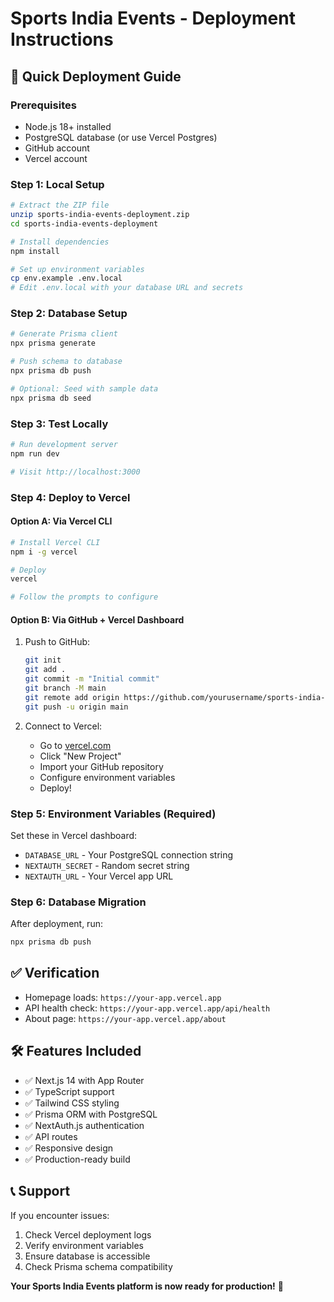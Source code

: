 # Sports India Events - Deployment Instructions

## 🚀 Quick Deployment Guide

### Prerequisites
- Node.js 18+ installed
- PostgreSQL database (or use Vercel Postgres)
- GitHub account
- Vercel account

### Step 1: Local Setup
```bash
# Extract the ZIP file
unzip sports-india-events-deployment.zip
cd sports-india-events-deployment

# Install dependencies
npm install

# Set up environment variables
cp env.example .env.local
# Edit .env.local with your database URL and secrets
```

### Step 2: Database Setup
```bash
# Generate Prisma client
npx prisma generate

# Push schema to database
npx prisma db push

# Optional: Seed with sample data
npx prisma db seed
```

### Step 3: Test Locally
```bash
# Run development server
npm run dev

# Visit http://localhost:3000
```

### Step 4: Deploy to Vercel

#### Option A: Via Vercel CLI
```bash
# Install Vercel CLI
npm i -g vercel

# Deploy
vercel

# Follow the prompts to configure
```

#### Option B: Via GitHub + Vercel Dashboard
1. Push to GitHub:
   ```bash
   git init
   git add .
   git commit -m "Initial commit"
   git branch -M main
   git remote add origin https://github.com/yourusername/sports-india-events.git
   git push -u origin main
   ```

2. Connect to Vercel:
   - Go to [vercel.com](https://vercel.com)
   - Click "New Project"
   - Import your GitHub repository
   - Configure environment variables
   - Deploy!

### Step 5: Environment Variables (Required)
Set these in Vercel dashboard:
- `DATABASE_URL` - Your PostgreSQL connection string
- `NEXTAUTH_SECRET` - Random secret string
- `NEXTAUTH_URL` - Your Vercel app URL

### Step 6: Database Migration
After deployment, run:
```bash
npx prisma db push
```

## ✅ Verification
- Homepage loads: `https://your-app.vercel.app`
- API health check: `https://your-app.vercel.app/api/health`
- About page: `https://your-app.vercel.app/about`

## 🛠️ Features Included
- ✅ Next.js 14 with App Router
- ✅ TypeScript support
- ✅ Tailwind CSS styling
- ✅ Prisma ORM with PostgreSQL
- ✅ NextAuth.js authentication
- ✅ API routes
- ✅ Responsive design
- ✅ Production-ready build

## 📞 Support
If you encounter issues:
1. Check Vercel deployment logs
2. Verify environment variables
3. Ensure database is accessible
4. Check Prisma schema compatibility

**Your Sports India Events platform is now ready for production!** 🎉
